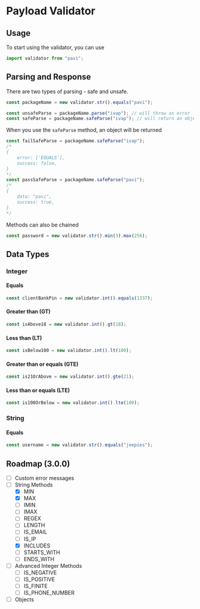 # Payload Validator


## Usage
To start using the validator, you can use

```js
import validator from "pavi";
```

## Parsing and Response
There are two types of parsing - safe and unsafe.

```js
const packageName = new validator.str().equals("pavi");

const unsafeParse = packageName.parse("ivap"); // will throw an error
const safeParse = packageName.safeParse("ivap"); // will return an object
```

When you use the `safeParse` method, an object will be returned

```js
const failSafeParse = packageName.safeParse("ivap");
/*
{
    error: ['EQUALS'],
    success: false,
}
*/
const passSafeParse = packageName.safeParse("pavi");
/*
{
    data: "pavi",
    success: true,
}
*/
```

Methods can also be chained
```js
const password = new validator.str().min(3).max(256);
```

## Data Types
### Integer
#### Equals
```js 
const clientBankPin = new validator.int().equals(1337);
```

#### Greater than (GT)
```js 
const isAbove18 = new validator.int().gt(18);
```

#### Less than (LT)
```js 
const isBelow100 = new validator.int().lt(100);
```

#### Greater than or equals (GTE)
```js 
const is21OrAbove = new validator.int().gte(21);
```

#### Less than or equals (LTE)
```js 
const is100OrBelow = new validator.int().lte(100);
```

### String
#### Equals
```js 
const username = new validator.str().equals("jeepies");
```

## Roadmap (3.0.0)

- [ ] Custom error messages 
- [ ] String Methods
    - [x] MIN
    - [x] MAX
    - [ ] IMIN
    - [ ] IMAX
    - [ ] REGEX
    - [ ] LENGTH
    - [ ] IS_EMAIL
    - [ ] IS_IP
    - [x] INCLUDES
    - [ ] STARTS_WITH
    - [ ] ENDS_WITH
 - [ ] Advanced Integer Methods
    - [ ] IS_NEGATIVE
    - [ ] IS_POSITIVE
    - [ ] IS_FINITE
    - [ ] IS_PHONE_NUMBER
- [ ] Objects